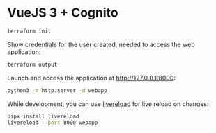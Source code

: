 # VueJS 3 + Cognito

```bash
terraform init
```

Show credentials for the user created, needed to access the web application:

```bash
terraform output
```

Launch and access the application at <http://127.0.0.1:8000>:

```bash
python3 -m http.server -d webapp
```

While development, you can use [livereload](https://github.com/lepture/python-livereload) for live reload on changes:

```bash
pipx install livereload
livereload --port 8000 webapp
```
